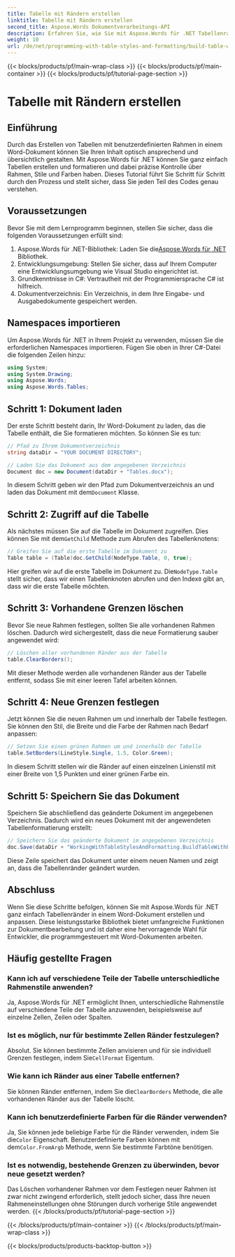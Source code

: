 ```yaml
---
title: Tabelle mit Rändern erstellen
linktitle: Tabelle mit Rändern erstellen
second_title: Aspose.Words Dokumentverarbeitungs-API
description: Erfahren Sie, wie Sie mit Aspose.Words für .NET Tabellenrahmen in Word-Dokumenten erstellen und anpassen. Folgen Sie unserer Schritt-für-Schritt-Anleitung für detaillierte Anweisungen.
weight: 10
url: /de/net/programming-with-table-styles-and-formatting/build-table-with-borders/
---
```


{{< blocks/products/pf/main-wrap-class >}}
{{< blocks/products/pf/main-container >}}
{{< blocks/products/pf/tutorial-page-section >}}

# Tabelle mit Rändern erstellen

## Einführung

Durch das Erstellen von Tabellen mit benutzerdefinierten Rahmen in einem Word-Dokument können Sie Ihren Inhalt optisch ansprechend und übersichtlich gestalten. Mit Aspose.Words für .NET können Sie ganz einfach Tabellen erstellen und formatieren und dabei präzise Kontrolle über Rahmen, Stile und Farben haben. Dieses Tutorial führt Sie Schritt für Schritt durch den Prozess und stellt sicher, dass Sie jeden Teil des Codes genau verstehen.

## Voraussetzungen

Bevor Sie mit dem Lernprogramm beginnen, stellen Sie sicher, dass die folgenden Voraussetzungen erfüllt sind:

1.  Aspose.Words für .NET-Bibliothek: Laden Sie die[Aspose.Words für .NET](https://releases.aspose.com/words/net/) Bibliothek.
2. Entwicklungsumgebung: Stellen Sie sicher, dass auf Ihrem Computer eine Entwicklungsumgebung wie Visual Studio eingerichtet ist.
3. Grundkenntnisse in C#: Vertrautheit mit der Programmiersprache C# ist hilfreich.
4. Dokumentverzeichnis: Ein Verzeichnis, in dem Ihre Eingabe- und Ausgabedokumente gespeichert werden.

## Namespaces importieren

Um Aspose.Words für .NET in Ihrem Projekt zu verwenden, müssen Sie die erforderlichen Namespaces importieren. Fügen Sie oben in Ihrer C#-Datei die folgenden Zeilen hinzu:

```csharp
using System;
using System.Drawing;
using Aspose.Words;
using Aspose.Words.Tables;
```

## Schritt 1: Dokument laden

Der erste Schritt besteht darin, Ihr Word-Dokument zu laden, das die Tabelle enthält, die Sie formatieren möchten. So können Sie es tun:

```csharp
// Pfad zu Ihrem Dokumentverzeichnis
string dataDir = "YOUR DOCUMENT DIRECTORY";

// Laden Sie das Dokument aus dem angegebenen Verzeichnis
Document doc = new Document(dataDir + "Tables.docx");
```

 In diesem Schritt geben wir den Pfad zum Dokumentverzeichnis an und laden das Dokument mit dem`Document` Klasse.

## Schritt 2: Zugriff auf die Tabelle

 Als nächstes müssen Sie auf die Tabelle im Dokument zugreifen. Dies können Sie mit dem`GetChild` Methode zum Abrufen des Tabellenknotens:

```csharp
// Greifen Sie auf die erste Tabelle im Dokument zu
Table table = (Table)doc.GetChild(NodeType.Table, 0, true);
```

 Hier greifen wir auf die erste Tabelle im Dokument zu. Die`NodeType.Table` stellt sicher, dass wir einen Tabellenknoten abrufen und den Index`0` gibt an, dass wir die erste Tabelle möchten.

## Schritt 3: Vorhandene Grenzen löschen

Bevor Sie neue Rahmen festlegen, sollten Sie alle vorhandenen Rahmen löschen. Dadurch wird sichergestellt, dass die neue Formatierung sauber angewendet wird:

```csharp
// Löschen aller vorhandenen Ränder aus der Tabelle
table.ClearBorders();
```

Mit dieser Methode werden alle vorhandenen Ränder aus der Tabelle entfernt, sodass Sie mit einer leeren Tafel arbeiten können.

## Schritt 4: Neue Grenzen festlegen

Jetzt können Sie die neuen Rahmen um und innerhalb der Tabelle festlegen. Sie können den Stil, die Breite und die Farbe der Rahmen nach Bedarf anpassen:

```csharp
// Setzen Sie einen grünen Rahmen um und innerhalb der Tabelle
table.SetBorders(LineStyle.Single, 1.5, Color.Green);
```

In diesem Schritt stellen wir die Ränder auf einen einzelnen Linienstil mit einer Breite von 1,5 Punkten und einer grünen Farbe ein.

## Schritt 5: Speichern Sie das Dokument

Speichern Sie abschließend das geänderte Dokument im angegebenen Verzeichnis. Dadurch wird ein neues Dokument mit der angewendeten Tabellenformatierung erstellt:

```csharp
// Speichern Sie das geänderte Dokument im angegebenen Verzeichnis
doc.Save(dataDir + "WorkingWithTableStylesAndFormatting.BuildTableWithBorders.docx");
```

Diese Zeile speichert das Dokument unter einem neuen Namen und zeigt an, dass die Tabellenränder geändert wurden.

## Abschluss

Wenn Sie diese Schritte befolgen, können Sie mit Aspose.Words für .NET ganz einfach Tabellenränder in einem Word-Dokument erstellen und anpassen. Diese leistungsstarke Bibliothek bietet umfangreiche Funktionen zur Dokumentbearbeitung und ist daher eine hervorragende Wahl für Entwickler, die programmgesteuert mit Word-Dokumenten arbeiten.

## Häufig gestellte Fragen

### Kann ich auf verschiedene Teile der Tabelle unterschiedliche Rahmenstile anwenden?
Ja, Aspose.Words für .NET ermöglicht Ihnen, unterschiedliche Rahmenstile auf verschiedene Teile der Tabelle anzuwenden, beispielsweise auf einzelne Zellen, Zeilen oder Spalten.

### Ist es möglich, nur für bestimmte Zellen Ränder festzulegen?
 Absolut. Sie können bestimmte Zellen anvisieren und für sie individuell Grenzen festlegen, indem Sie`CellFormat` Eigentum.

### Wie kann ich Ränder aus einer Tabelle entfernen?
 Sie können Ränder entfernen, indem Sie die`ClearBorders` Methode, die alle vorhandenen Ränder aus der Tabelle löscht.

### Kann ich benutzerdefinierte Farben für die Ränder verwenden?
 Ja, Sie können jede beliebige Farbe für die Ränder verwenden, indem Sie die`Color` Eigenschaft. Benutzerdefinierte Farben können mit dem`Color.FromArgb` Methode, wenn Sie bestimmte Farbtöne benötigen.

### Ist es notwendig, bestehende Grenzen zu überwinden, bevor neue gesetzt werden?
Das Löschen vorhandener Rahmen vor dem Festlegen neuer Rahmen ist zwar nicht zwingend erforderlich, stellt jedoch sicher, dass Ihre neuen Rahmeneinstellungen ohne Störungen durch vorherige Stile angewendet werden.
{{< /blocks/products/pf/tutorial-page-section >}}

{{< /blocks/products/pf/main-container >}}
{{< /blocks/products/pf/main-wrap-class >}}

{{< blocks/products/products-backtop-button >}}
